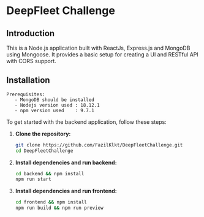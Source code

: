 # DeepFleet Challenge

## Introduction

This is a Node.js application built with ReactJs, Express.js and MongoDB using Mongoose. It provides a basic setup for creating a UI and RESTful API with CORS support.

## Installation
```
Prerequisites:
   - MongoDB should be installed
   - Nodejs version used : 18.12.1
   - npm version used    : 9.7.1
```

To get started with the backend application, follow these steps:

1. **Clone the repository:**
   ```bash
   git clone https://github.com/FazilKlkt/DeepFleetChallenge.git
   cd DeepFleetChallenge
   ```
2. **Install dependencies and run backend:**
   ```bash
   cd backend && npm install
   npm run start
   ```
3. **Install dependencies and run frontend:**
   ```bash
   cd frontend && npm install
   npm run build && npm run preview 
   ```
